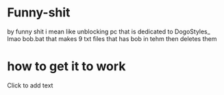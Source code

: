 # Funny-shit
by funny shit i mean like unblocking pc that is dedicated to DogoStyles_ lmao
bob.bat that makes 9 txt files that has bob in tehm then deletes them
# how to get it to work
Click to add text
